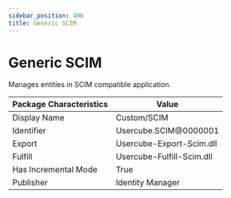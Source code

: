 ```yaml
---
sidebar_position: 496
title: Generic SCIM
---
```


# Generic SCIM

Manages entities in SCIM compatible application.

| Package Characteristics | Value |
| --- | --- |
| Display Name | Custom/SCIM |
| Identifier | Usercube.SCIM@0000001 |
| Export | Usercube-Export-Scim.dll |
| Fulfill | Usercube-Fulfill-Scim.dll |
| Has Incremental Mode | True |
| Publisher | Identity Manager |